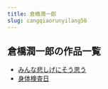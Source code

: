 ```yaml
---
title: 倉橋潤一郎
slug: cangqiaorunyilang56
---
```


## 倉橋潤一郎の作品一覧

- [みんな悲しげにそう思う](minnabeishigenisousiu81)
- [身体検査日](shentijiancharid9)
